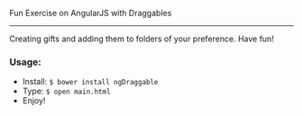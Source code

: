 Fun Exercise on AngularJS with Draggables

---------------

Creating gifts and adding them to folders of your preference. Have fun!

### Usage:

- Install: `$ bower install ngDraggable`
- Type: `$ open main.html`
- Enjoy!
